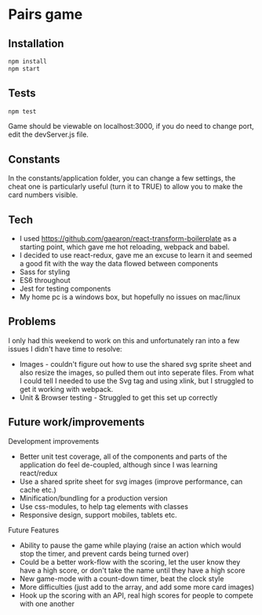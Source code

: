 # Pairs game

## Installation

```bash
npm install
npm start
```

## Tests

```bash
npm test
```

Game should be viewable on localhost:3000, if you do need to change port, edit the devServer.js file.

## Constants

In the constants/application folder, you can change a few settings, the cheat one is particularly useful (turn it to TRUE) to allow you to make the card numbers visible.

## Tech

* I used https://github.com/gaearon/react-transform-boilerplate as a starting point, which gave me hot reloading, webpack and babel.
* I decided to use react-redux, gave me an excuse to learn it and seemed a good fit with the way the data flowed between components
* Sass for styling
* ES6 throughout
* Jest for testing components
* My home pc is a windows box, but hopefully no issues on mac/linux

## Problems

I only had this weekend to work on this and unfortunately ran into a few issues I didn't have time to resolve:

* Images - couldn't figure out how to use the shared svg sprite sheet and also resize the images, so pulled them out into seperate files. From what I could tell I needed to use the Svg tag and using xlink, but I struggled to get it working with webpack.
* Unit & Browser testing - Struggled to get this set up correctly

## Future work/improvements

Development improvements
* Better unit test coverage, all of the components and parts of the application do feel de-coupled, although since I was learning react/redux
* Use a shared sprite sheet for svg images (improve performance, can cache etc.)
* Minification/bundling for a production version
* Use css-modules, to help tag elements with classes
* Responsive design, support mobiles, tablets etc.


Future Features
* Ability to pause the game while playing (raise an action which would stop the timer, and prevent cards being turned over)
* Could be a better work-flow with the scoring, let the user know they have a high score, or don't take the name until they have a high score
* New game-mode with a count-down timer, beat the clock style
* More difficulties (just add to the array, and add some more card images)
* Hook up the scoring with an API, real high scores for people to compete with one another